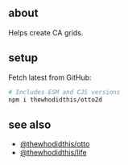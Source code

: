 ## about

Helps create CA grids.

## setup

Fetch latest from GitHub:

```sh
# Includes ESM and CJS versions
npm i thewhodidthis/otto2d
```

## see also

- [@thewhodidthis/otto](http://github.com/thewhodidthis/otto)
- [@thewhodidthis/life](http://github.com/thewhodidthis/life)
